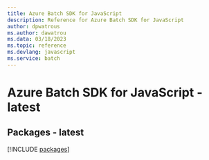 ```yaml
---
title: Azure Batch SDK for JavaScript
description: Reference for Azure Batch SDK for JavaScript
author: dpwatrous
ms.author: dawatrou
ms.data: 03/18/2023
ms.topic: reference
ms.devlang: javascript
ms.service: batch
---
```

# Azure Batch SDK for JavaScript - latest
## Packages - latest
[!INCLUDE [packages](batch-index.md)]